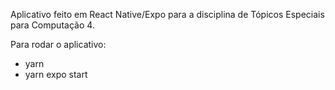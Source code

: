 Aplicativo feito em React Native/Expo para a disciplina de Tópicos Especiais para Computação 4.

Para rodar o aplicativo:
- yarn
- yarn expo start
